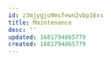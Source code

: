 ```yaml
---
id: z3mjygjo9msfewn2vbp16xs
title: Maintenance
desc: ''
updated: 1681794865779
created: 1681794865779
---
```

